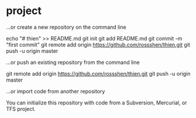 # project
…or create a new repository on the command line

echo "# thien" >> README.md
git init
git add README.md
git commit -m "first commit"
git remote add origin https://github.com/rossshen/thien.git
git push -u origin master

…or push an existing repository from the command line

git remote add origin https://github.com/rossshen/thien.git
git push -u origin master

…or import code from another repository

You can initialize this repository with code from a Subversion, Mercurial, or TFS project.
